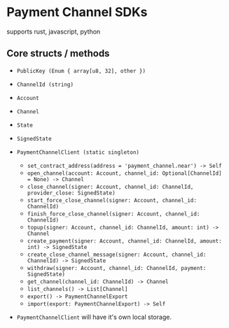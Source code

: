 # Payment Channel SDKs

supports rust, javascript, python

## Core structs / methods

- `PublicKey (Enum { array[u8, 32], other })`
- `ChannelId (string)`
- `Account`
- `Channel`
- `State`
- `SignedState`

- `PaymentChannelClient (static singleton)`
  - `set_contract_address(address = 'payment_channel.near') -> Self`
  - `open_channel(account: Account, channel_id: Optional[ChannelId] = None) -> Channel`
  - `close_channel(signer: Account, channel_id: ChannelId, provider_close: SignedState)`
  - `start_force_close_channel(signer: Account, channel_id: ChannelId)`
  - `finish_force_close_channel(signer: Account, channel_id: ChannelId)`
  - `topup(signer: Account, channel_id: ChannelId, amount: int) -> Channel`
  - `create_payment(signer: Account, channel_id: ChannelId, amount: int) -> SignedState`
  - `create_close_channel_message(signer: Account, channel_id: ChannelId) -> SignedState`
  - `withdraw(signer: Account, channel_id: ChannelId, payment: SignedState)`
  - `get_channel(channel_id: ChannelId) -> Channel`
  - `list_channels() -> List[Channel]`
  - `export() -> PaymentChannelExport`
  - `import(export: PaymentChannelExport) -> Self`

* `PaymentChannelClient` will have it's own local storage.
